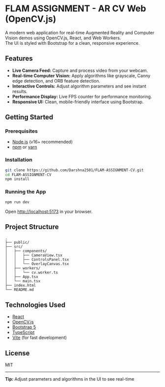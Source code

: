 # FLAM ASSIGNMENT - AR CV Web (OpenCV.js)

A modern web application for real-time Augmented Reality and Computer Vision demos using OpenCV.js, React, and Web Workers.  
The UI is styled with Bootstrap for a clean, responsive experience.

## Features

- **Live Camera Feed:** Capture and process video from your webcam.
- **Real-time Computer Vision:** Apply algorithms like grayscale, Canny edge detection, and ORB feature detection.
- **Interactive Controls:** Adjust algorithm parameters and see instant results.
- **Performance Display:** Live FPS counter for performance monitoring.
- **Responsive UI:** Clean, mobile-friendly interface using Bootstrap.

## Getting Started

### Prerequisites

- [Node.js](https://nodejs.org/) (v16+ recommended)
- [npm](https://www.npmjs.com/) or [yarn](https://yarnpkg.com/)

### Installation

```bash
git clone https://github.com/Darshna2501/FLAM-ASSIGNMENT-CV.git
cd FLAM-ASSIGNMENT-CV
npm install
```

### Running the App

```bash
npm run dev
```

Open [http://localhost:5173](http://localhost:5173) in your browser.

## Project Structure

```
.
├── public/
├── src/
│   ├── components/
│   │   ├── CameraView.tsx
│   │   ├── ControlsPanel.tsx
│   │   └── OverlayCanvas.tsx
│   ├── workers/
│   │   └── cv.worker.ts
│   ├── App.tsx
│   └── main.tsx
├── index.html
└── README.md
```

## Technologies Used

- [React](https://react.dev/)
- [OpenCV.js](https://docs.opencv.org/4.x/d5/d10/tutorial_js_root.html)
- [Bootstrap 5](https://getbootstrap.com/)
- [TypeScript](https://www.typescriptlang.org/)
- [Vite](https://vitejs.dev/) (for fast development)

## License

MIT

---

**Tip:** Adjust parameters and algorithms in the UI to see real-time